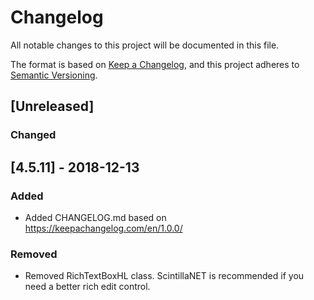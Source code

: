 # Changelog
All notable changes to this project will be documented in this file.

The format is based on [Keep a Changelog](https://keepachangelog.com/en/1.0.0/),
and this project adheres to [Semantic Versioning](https://semver.org/spec/v2.0.0.html).

## [Unreleased]
### Changed

## [4.5.11] - 2018-12-13

### Added
 - Added CHANGELOG.md based on https://keepachangelog.com/en/1.0.0/

 ### Removed
 - Removed RichTextBoxHL class. ScintillaNET is recommended if you need a better rich edit control.